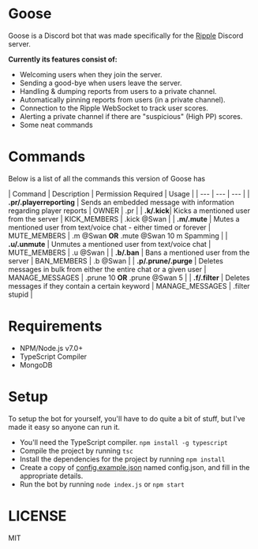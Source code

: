 # Goose
Goose is a Discord bot that was made specifically for the [Ripple](https://ripple.moe) Discord server.

**Currently its features consist of:**

* Welcoming users when they join the server.
* Sending a good-bye when users leave the server.
* Handling & dumping reports from users to a private channel.
* Automatically pinning reports from users (in a private channel).
* Connection to the Ripple WebSocket to track user scores.
* Alerting a private channel if there are "suspicious" (High PP) scores. 
* Some neat commands

# Commands
Below is a list of all the commands this version of Goose has

| Command | Description | Permission Required | Usage |
| --- | --- | --- |
| **.pr/.playerreporting** | Sends an embedded message with information regarding player reports | OWNER | .pr |
| **.k/.kick**| Kicks a mentioned user from the server | KICK_MEMBERS | .kick @Swan |
| **.m/.mute** | Mutes a mentioned user from text/voice chat - either timed or forever | MUTE_MEMBERS | .m @Swan **OR** .mute @Swan 10 m Spamming |
| **.u/.unmute** | Unmutes a mentioned user from text/voice chat | MUTE_MEMBERS | .u @Swan |
| **.b/.ban** | Bans a mentioned user from the server | BAN_MEMBERS | .b @Swan |
| **.p/.prune/.purge** | Deletes messages in bulk from either the entire chat or a given user | MANAGE_MESSAGES | .prune 10 **OR** .prune @Swan 5 |
| **.f/.filter** | Deletes messages if they contain a certain keyword | MANAGE_MESSAGES | .filter stupid |

# Requirements
* NPM/Node.js v7.0+
* TypeScript Compiler
* MongoDB

# Setup
To setup the bot for yourself, you'll have to do quite a bit of stuff, but I've made it easy so anyone can run it.

* You'll need the TypeScript compiler. `npm install -g typescript`
* Compile the project by running `tsc`
* Install the dependencies for the project by running `npm install`
* Create a copy of [config.example.json]() named config.json, and fill in the appropriate details.
* Run the bot by running `node index.js` or `npm start`

# LICENSE 
MIT
